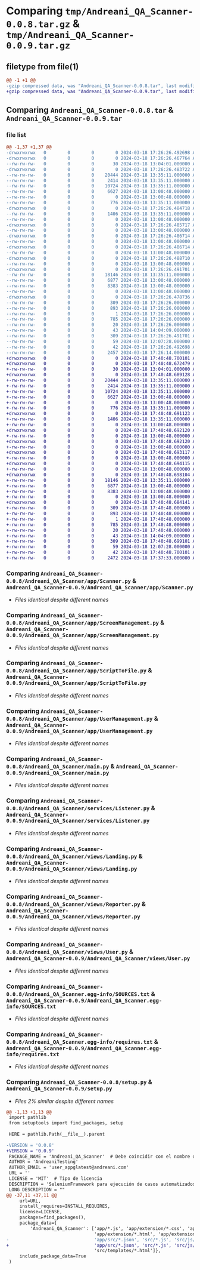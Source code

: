 # Comparing `tmp/Andreani_QA_Scanner-0.0.8.tar.gz` & `tmp/Andreani_QA_Scanner-0.0.9.tar.gz`

## filetype from file(1)

```diff
@@ -1 +1 @@
-gzip compressed data, was "Andreani_QA_Scanner-0.0.8.tar", last modified: Mon Mar 18 17:26:26 2024, max compression
+gzip compressed data, was "Andreani_QA_Scanner-0.0.9.tar", last modified: Mon Mar 18 17:40:48 2024, max compression
```

## Comparing `Andreani_QA_Scanner-0.0.8.tar` & `Andreani_QA_Scanner-0.0.9.tar`

### file list

```diff
@@ -1,37 +1,37 @@
-drwxrwxrwx   0        0        0        0 2024-03-18 17:26:26.492698 Andreani_QA_Scanner-0.0.8/
-drwxrwxrwx   0        0        0        0 2024-03-18 17:26:26.467764 Andreani_QA_Scanner-0.0.8/Andreani_QA_Scanner/
--rw-rw-rw-   0        0        0       30 2024-03-18 13:04:01.000000 Andreani_QA_Scanner-0.0.8/Andreani_QA_Scanner/__init__.py
-drwxrwxrwx   0        0        0        0 2024-03-18 17:26:26.483722 Andreani_QA_Scanner-0.0.8/Andreani_QA_Scanner/app/
--rw-rw-rw-   0        0        0    20444 2024-03-18 13:35:11.000000 Andreani_QA_Scanner-0.0.8/Andreani_QA_Scanner/app/Scanner.py
--rw-rw-rw-   0        0        0     2414 2024-03-18 13:35:11.000000 Andreani_QA_Scanner-0.0.8/Andreani_QA_Scanner/app/ScreenManagement.py
--rw-rw-rw-   0        0        0    10724 2024-03-18 13:35:11.000000 Andreani_QA_Scanner-0.0.8/Andreani_QA_Scanner/app/ScriptToFile.py
--rw-rw-rw-   0        0        0     6627 2024-03-18 13:00:48.000000 Andreani_QA_Scanner-0.0.8/Andreani_QA_Scanner/app/UserManagement.py
--rw-rw-rw-   0        0        0        0 2024-03-18 13:00:48.000000 Andreani_QA_Scanner-0.0.8/Andreani_QA_Scanner/app/__init__.py
--rw-rw-rw-   0        0        0      776 2024-03-18 13:35:11.000000 Andreani_QA_Scanner-0.0.8/Andreani_QA_Scanner/main.py
-drwxrwxrwx   0        0        0        0 2024-03-18 17:26:26.484718 Andreani_QA_Scanner-0.0.8/Andreani_QA_Scanner/services/
--rw-rw-rw-   0        0        0     1406 2024-03-18 13:35:11.000000 Andreani_QA_Scanner-0.0.8/Andreani_QA_Scanner/services/Listener.py
--rw-rw-rw-   0        0        0        0 2024-03-18 13:00:48.000000 Andreani_QA_Scanner-0.0.8/Andreani_QA_Scanner/services/__init__.py
-drwxrwxrwx   0        0        0        0 2024-03-18 17:26:26.485717 Andreani_QA_Scanner-0.0.8/Andreani_QA_Scanner/src/
--rw-rw-rw-   0        0        0        0 2024-03-18 13:00:48.000000 Andreani_QA_Scanner-0.0.8/Andreani_QA_Scanner/src/__init__.py
-drwxrwxrwx   0        0        0        0 2024-03-18 17:26:26.486714 Andreani_QA_Scanner-0.0.8/Andreani_QA_Scanner/src/js/
--rw-rw-rw-   0        0        0        0 2024-03-18 13:00:48.000000 Andreani_QA_Scanner-0.0.8/Andreani_QA_Scanner/src/js/__init__.py
-drwxrwxrwx   0        0        0        0 2024-03-18 17:26:26.486714 Andreani_QA_Scanner-0.0.8/Andreani_QA_Scanner/src/style/
--rw-rw-rw-   0        0        0        0 2024-03-18 13:00:48.000000 Andreani_QA_Scanner-0.0.8/Andreani_QA_Scanner/src/style/__init__.py
-drwxrwxrwx   0        0        0        0 2024-03-18 17:26:26.488710 Andreani_QA_Scanner-0.0.8/Andreani_QA_Scanner/src/templates/
--rw-rw-rw-   0        0        0        0 2024-03-18 13:00:48.000000 Andreani_QA_Scanner-0.0.8/Andreani_QA_Scanner/src/templates/__init__.py
-drwxrwxrwx   0        0        0        0 2024-03-18 17:26:26.491701 Andreani_QA_Scanner-0.0.8/Andreani_QA_Scanner/views/
--rw-rw-rw-   0        0        0    18146 2024-03-18 13:35:11.000000 Andreani_QA_Scanner-0.0.8/Andreani_QA_Scanner/views/Landing.py
--rw-rw-rw-   0        0        0     6877 2024-03-18 13:00:48.000000 Andreani_QA_Scanner-0.0.8/Andreani_QA_Scanner/views/Reporter.py
--rw-rw-rw-   0        0        0     8383 2024-03-18 13:00:48.000000 Andreani_QA_Scanner-0.0.8/Andreani_QA_Scanner/views/User.py
--rw-rw-rw-   0        0        0        0 2024-03-18 13:00:48.000000 Andreani_QA_Scanner-0.0.8/Andreani_QA_Scanner/views/__init__.py
-drwxrwxrwx   0        0        0        0 2024-03-18 17:26:26.478736 Andreani_QA_Scanner-0.0.8/Andreani_QA_Scanner.egg-info/
--rw-rw-rw-   0        0        0      309 2024-03-18 17:26:26.000000 Andreani_QA_Scanner-0.0.8/Andreani_QA_Scanner.egg-info/PKG-INFO
--rw-rw-rw-   0        0        0      893 2024-03-18 17:26:26.000000 Andreani_QA_Scanner-0.0.8/Andreani_QA_Scanner.egg-info/SOURCES.txt
--rw-rw-rw-   0        0        0        1 2024-03-18 17:26:26.000000 Andreani_QA_Scanner-0.0.8/Andreani_QA_Scanner.egg-info/dependency_links.txt
--rw-rw-rw-   0        0        0      785 2024-03-18 17:26:26.000000 Andreani_QA_Scanner-0.0.8/Andreani_QA_Scanner.egg-info/requires.txt
--rw-rw-rw-   0        0        0       20 2024-03-18 17:26:26.000000 Andreani_QA_Scanner-0.0.8/Andreani_QA_Scanner.egg-info/top_level.txt
--rw-rw-rw-   0        0        0       43 2024-03-18 14:04:09.000000 Andreani_QA_Scanner-0.0.8/MANIFEST.in
--rw-rw-rw-   0        0        0      309 2024-03-18 17:26:26.491701 Andreani_QA_Scanner-0.0.8/PKG-INFO
--rw-rw-rw-   0        0        0       59 2024-03-18 12:07:28.000000 Andreani_QA_Scanner-0.0.8/README.md
--rw-rw-rw-   0        0        0       42 2024-03-18 17:26:26.492698 Andreani_QA_Scanner-0.0.8/setup.cfg
--rw-rw-rw-   0        0        0     2457 2024-03-18 17:26:14.000000 Andreani_QA_Scanner-0.0.8/setup.py
+drwxrwxrwx   0        0        0        0 2024-03-18 17:40:48.700101 Andreani_QA_Scanner-0.0.9/
+drwxrwxrwx   0        0        0        0 2024-03-18 17:40:48.672479 Andreani_QA_Scanner-0.0.9/Andreani_QA_Scanner/
+-rw-rw-rw-   0        0        0       30 2024-03-18 13:04:01.000000 Andreani_QA_Scanner-0.0.9/Andreani_QA_Scanner/__init__.py
+drwxrwxrwx   0        0        0        0 2024-03-18 17:40:48.689128 Andreani_QA_Scanner-0.0.9/Andreani_QA_Scanner/app/
+-rw-rw-rw-   0        0        0    20444 2024-03-18 13:35:11.000000 Andreani_QA_Scanner-0.0.9/Andreani_QA_Scanner/app/Scanner.py
+-rw-rw-rw-   0        0        0     2414 2024-03-18 13:35:11.000000 Andreani_QA_Scanner-0.0.9/Andreani_QA_Scanner/app/ScreenManagement.py
+-rw-rw-rw-   0        0        0    10724 2024-03-18 13:35:11.000000 Andreani_QA_Scanner-0.0.9/Andreani_QA_Scanner/app/ScriptToFile.py
+-rw-rw-rw-   0        0        0     6627 2024-03-18 13:00:48.000000 Andreani_QA_Scanner-0.0.9/Andreani_QA_Scanner/app/UserManagement.py
+-rw-rw-rw-   0        0        0        0 2024-03-18 13:00:48.000000 Andreani_QA_Scanner-0.0.9/Andreani_QA_Scanner/app/__init__.py
+-rw-rw-rw-   0        0        0      776 2024-03-18 13:35:11.000000 Andreani_QA_Scanner-0.0.9/Andreani_QA_Scanner/main.py
+drwxrwxrwx   0        0        0        0 2024-03-18 17:40:48.691123 Andreani_QA_Scanner-0.0.9/Andreani_QA_Scanner/services/
+-rw-rw-rw-   0        0        0     1406 2024-03-18 13:35:11.000000 Andreani_QA_Scanner-0.0.9/Andreani_QA_Scanner/services/Listener.py
+-rw-rw-rw-   0        0        0        0 2024-03-18 13:00:48.000000 Andreani_QA_Scanner-0.0.9/Andreani_QA_Scanner/services/__init__.py
+drwxrwxrwx   0        0        0        0 2024-03-18 17:40:48.692120 Andreani_QA_Scanner-0.0.9/Andreani_QA_Scanner/src/
+-rw-rw-rw-   0        0        0        0 2024-03-18 13:00:48.000000 Andreani_QA_Scanner-0.0.9/Andreani_QA_Scanner/src/__init__.py
+drwxrwxrwx   0        0        0        0 2024-03-18 17:40:48.692120 Andreani_QA_Scanner-0.0.9/Andreani_QA_Scanner/src/js/
+-rw-rw-rw-   0        0        0        0 2024-03-18 13:00:48.000000 Andreani_QA_Scanner-0.0.9/Andreani_QA_Scanner/src/js/__init__.py
+drwxrwxrwx   0        0        0        0 2024-03-18 17:40:48.693117 Andreani_QA_Scanner-0.0.9/Andreani_QA_Scanner/src/style/
+-rw-rw-rw-   0        0        0        0 2024-03-18 13:00:48.000000 Andreani_QA_Scanner-0.0.9/Andreani_QA_Scanner/src/style/__init__.py
+drwxrwxrwx   0        0        0        0 2024-03-18 17:40:48.694115 Andreani_QA_Scanner-0.0.9/Andreani_QA_Scanner/src/templates/
+-rw-rw-rw-   0        0        0        0 2024-03-18 13:00:48.000000 Andreani_QA_Scanner-0.0.9/Andreani_QA_Scanner/src/templates/__init__.py
+drwxrwxrwx   0        0        0        0 2024-03-18 17:40:48.698104 Andreani_QA_Scanner-0.0.9/Andreani_QA_Scanner/views/
+-rw-rw-rw-   0        0        0    18146 2024-03-18 13:35:11.000000 Andreani_QA_Scanner-0.0.9/Andreani_QA_Scanner/views/Landing.py
+-rw-rw-rw-   0        0        0     6877 2024-03-18 13:00:48.000000 Andreani_QA_Scanner-0.0.9/Andreani_QA_Scanner/views/Reporter.py
+-rw-rw-rw-   0        0        0     8383 2024-03-18 13:00:48.000000 Andreani_QA_Scanner-0.0.9/Andreani_QA_Scanner/views/User.py
+-rw-rw-rw-   0        0        0        0 2024-03-18 13:00:48.000000 Andreani_QA_Scanner-0.0.9/Andreani_QA_Scanner/views/__init__.py
+drwxrwxrwx   0        0        0        0 2024-03-18 17:40:48.684141 Andreani_QA_Scanner-0.0.9/Andreani_QA_Scanner.egg-info/
+-rw-rw-rw-   0        0        0      309 2024-03-18 17:40:48.000000 Andreani_QA_Scanner-0.0.9/Andreani_QA_Scanner.egg-info/PKG-INFO
+-rw-rw-rw-   0        0        0      893 2024-03-18 17:40:48.000000 Andreani_QA_Scanner-0.0.9/Andreani_QA_Scanner.egg-info/SOURCES.txt
+-rw-rw-rw-   0        0        0        1 2024-03-18 17:40:48.000000 Andreani_QA_Scanner-0.0.9/Andreani_QA_Scanner.egg-info/dependency_links.txt
+-rw-rw-rw-   0        0        0      785 2024-03-18 17:40:48.000000 Andreani_QA_Scanner-0.0.9/Andreani_QA_Scanner.egg-info/requires.txt
+-rw-rw-rw-   0        0        0       20 2024-03-18 17:40:48.000000 Andreani_QA_Scanner-0.0.9/Andreani_QA_Scanner.egg-info/top_level.txt
+-rw-rw-rw-   0        0        0       43 2024-03-18 14:04:09.000000 Andreani_QA_Scanner-0.0.9/MANIFEST.in
+-rw-rw-rw-   0        0        0      309 2024-03-18 17:40:48.699101 Andreani_QA_Scanner-0.0.9/PKG-INFO
+-rw-rw-rw-   0        0        0       59 2024-03-18 12:07:28.000000 Andreani_QA_Scanner-0.0.9/README.md
+-rw-rw-rw-   0        0        0       42 2024-03-18 17:40:48.700101 Andreani_QA_Scanner-0.0.9/setup.cfg
+-rw-rw-rw-   0        0        0     2472 2024-03-18 17:37:33.000000 Andreani_QA_Scanner-0.0.9/setup.py
```

### Comparing `Andreani_QA_Scanner-0.0.8/Andreani_QA_Scanner/app/Scanner.py` & `Andreani_QA_Scanner-0.0.9/Andreani_QA_Scanner/app/Scanner.py`

 * *Files identical despite different names*

### Comparing `Andreani_QA_Scanner-0.0.8/Andreani_QA_Scanner/app/ScreenManagement.py` & `Andreani_QA_Scanner-0.0.9/Andreani_QA_Scanner/app/ScreenManagement.py`

 * *Files identical despite different names*

### Comparing `Andreani_QA_Scanner-0.0.8/Andreani_QA_Scanner/app/ScriptToFile.py` & `Andreani_QA_Scanner-0.0.9/Andreani_QA_Scanner/app/ScriptToFile.py`

 * *Files identical despite different names*

### Comparing `Andreani_QA_Scanner-0.0.8/Andreani_QA_Scanner/app/UserManagement.py` & `Andreani_QA_Scanner-0.0.9/Andreani_QA_Scanner/app/UserManagement.py`

 * *Files identical despite different names*

### Comparing `Andreani_QA_Scanner-0.0.8/Andreani_QA_Scanner/main.py` & `Andreani_QA_Scanner-0.0.9/Andreani_QA_Scanner/main.py`

 * *Files identical despite different names*

### Comparing `Andreani_QA_Scanner-0.0.8/Andreani_QA_Scanner/services/Listener.py` & `Andreani_QA_Scanner-0.0.9/Andreani_QA_Scanner/services/Listener.py`

 * *Files identical despite different names*

### Comparing `Andreani_QA_Scanner-0.0.8/Andreani_QA_Scanner/views/Landing.py` & `Andreani_QA_Scanner-0.0.9/Andreani_QA_Scanner/views/Landing.py`

 * *Files identical despite different names*

### Comparing `Andreani_QA_Scanner-0.0.8/Andreani_QA_Scanner/views/Reporter.py` & `Andreani_QA_Scanner-0.0.9/Andreani_QA_Scanner/views/Reporter.py`

 * *Files identical despite different names*

### Comparing `Andreani_QA_Scanner-0.0.8/Andreani_QA_Scanner/views/User.py` & `Andreani_QA_Scanner-0.0.9/Andreani_QA_Scanner/views/User.py`

 * *Files identical despite different names*

### Comparing `Andreani_QA_Scanner-0.0.8/Andreani_QA_Scanner.egg-info/SOURCES.txt` & `Andreani_QA_Scanner-0.0.9/Andreani_QA_Scanner.egg-info/SOURCES.txt`

 * *Files identical despite different names*

### Comparing `Andreani_QA_Scanner-0.0.8/Andreani_QA_Scanner.egg-info/requires.txt` & `Andreani_QA_Scanner-0.0.9/Andreani_QA_Scanner.egg-info/requires.txt`

 * *Files identical despite different names*

### Comparing `Andreani_QA_Scanner-0.0.8/setup.py` & `Andreani_QA_Scanner-0.0.9/setup.py`

 * *Files 2% similar despite different names*

```diff
@@ -1,13 +1,13 @@
 import pathlib
 from setuptools import find_packages, setup
 
 HERE = pathlib.Path(__file__).parent
 
-VERSION = '0.0.8'
+VERSION = '0.0.9'
 PACKAGE_NAME = 'Andreani_QA_Scanner'  # Debe coincidir con el nombre de la carpeta
 AUTHOR = 'AndreaniTesting'
 AUTHOR_EMAIL = 'user_appglatest@andreani.com'
 URL = ''
 LICENSE = 'MIT'  # Tipo de licencia
 DESCRIPTION = 'SeleniumFramework para ejecución de casos automatizados'  # Descripción corta
 LONG_DESCRIPTION = ""
@@ -37,11 +37,11 @@
     url=URL,
     install_requires=INSTALL_REQUIRES,
     license=LICENSE,
     packages=find_packages(),
     package_data={
         'Andreani_QA_Scanner': ['app/*.js', 'app/extension/*.css', 'app/extension/*.png', 'app/extension/*.js',
                                 'app/extension/*.html', 'app/extension/*.svg', 'app/extension/*.json',
-                                'app/src/*.json', 'src/*.js', 'src/js/*.json', 'src/style/*.css',
+                                'app/src/*.json', 'src/*.js', 'src/js/*.json', 'src/js/*.js', 'src/style/*.css',
                                 'src/templates/*.html']},
     include_package_data=True
 )
```

